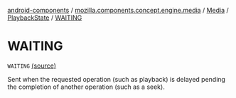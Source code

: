 [android-components](../../../index.md) / [mozilla.components.concept.engine.media](../../index.md) / [Media](../index.md) / [PlaybackState](index.md) / [WAITING](./-w-a-i-t-i-n-g.md)

# WAITING

`WAITING` [(source)](https://github.com/mozilla-mobile/android-components/blob/master/components/concept/engine/src/main/java/mozilla/components/concept/engine/media/Media.kt#L160)

Sent when the requested operation (such as playback) is delayed pending the completion of another operation
(such as a seek).

